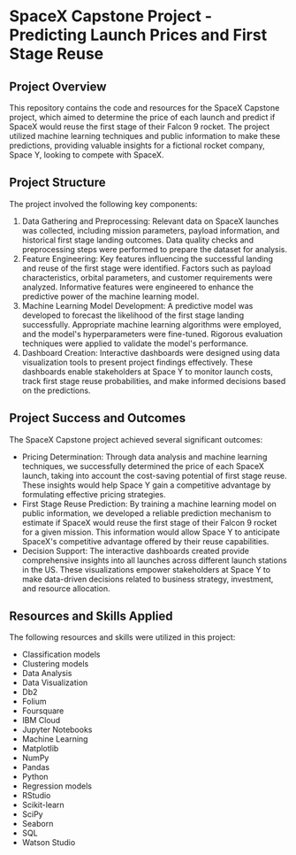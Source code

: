 <!DOCTYPE html>
<html>
 <title>SpaceX Capstone Project - Predicting Launch Prices and First Stage Reuse</title>
<body>
  <h1>SpaceX Capstone Project - Predicting Launch Prices and First Stage Reuse</h1>
  
  <h2>Project Overview</h2>
  <p>
    This repository contains the code and resources for the SpaceX Capstone project, which aimed to determine the price of each launch and predict if SpaceX would reuse the first stage of their Falcon 9 rocket. The project utilized machine learning techniques and public information to make these predictions, providing valuable insights for a fictional rocket company, Space Y, looking to compete with SpaceX.
  </p>
  
  <h2>Project Structure</h2>
  <p>
    The project involved the following key components:
  </p>
  <ol>
    <li>Data Gathering and Preprocessing: Relevant data on SpaceX launches was collected, including mission parameters, payload information, and historical first stage landing outcomes. Data quality checks and preprocessing steps were performed to prepare the dataset for analysis.</li>
    <li>Feature Engineering: Key features influencing the successful landing and reuse of the first stage were identified. Factors such as payload characteristics, orbital parameters, and customer requirements were analyzed. Informative features were engineered to enhance the predictive power of the machine learning model.</li>
    <li>Machine Learning Model Development: A predictive model was developed to forecast the likelihood of the first stage landing successfully. Appropriate machine learning algorithms were employed, and the model's hyperparameters were fine-tuned. Rigorous evaluation techniques were applied to validate the model's performance.</li>
    <li>Dashboard Creation: Interactive dashboards were designed using data visualization tools to present project findings effectively. These dashboards enable stakeholders at Space Y to monitor launch costs, track first stage reuse probabilities, and make informed decisions based on the predictions.</li>
  </ol>
  
  <h2>Project Success and Outcomes</h2>
  <p>
    The SpaceX Capstone project achieved several significant outcomes:
  </p>
  <ul>
    <li>Pricing Determination: Through data analysis and machine learning techniques, we successfully determined the price of each SpaceX launch, taking into account the cost-saving potential of first stage reuse. These insights would help Space Y gain a competitive advantage by formulating effective pricing strategies.</li>
    <li>First Stage Reuse Prediction: By training a machine learning model on public information, we developed a reliable prediction mechanism to estimate if SpaceX would reuse the first stage of their Falcon 9 rocket for a given mission. This information would allow Space Y to anticipate SpaceX's competitive advantage offered by their reuse capabilities.</li>
    <li>Decision Support: The interactive dashboards created provide comprehensive insights into all launches across different launch stations in the US. These visualizations empower stakeholders at Space Y to make data-driven decisions related to business strategy, investment, and resource allocation.</li>
  </ul>
  
  <h2>Resources and Skills Applied</h2>
  <p>
    The following resources and skills were utilized in this project:
  </p>
  <ul>
    <li>Classification models</li>
    <li>Clustering models</li>
    <li>Data Analysis</li>
    <li>Data Visualization</li>
    <li>Db2</li>
    <li>Folium</li>
    <li>Foursquare</li>
    <li>IBM Cloud</li>
    <li>Jupyter Notebooks</li>
    <li>Machine Learning</li>
    <li>Matplotlib</li>
    <li>NumPy</li>
    <li>Pandas</li>
    <li>Python</li>
    <li>Regression models</li>
    <li>RStudio</li>
    <li>Scikit-learn</li>
    <li>SciPy</li>
    <li>Seaborn</li>
    <li>SQL</li>
    <li>Watson Studio</li>
  </ul>
</body>
</html>

